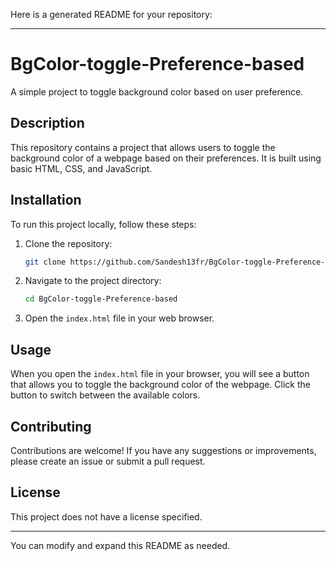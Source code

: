 Here is a generated README for your repository:

---

# BgColor-toggle-Preference-based

A simple project to toggle background color based on user preference.

## Description

This repository contains a project that allows users to toggle the background color of a webpage based on their preferences. It is built using basic HTML, CSS, and JavaScript.

## Installation

To run this project locally, follow these steps:

1. Clone the repository:
   ```sh
   git clone https://github.com/Sandesh13fr/BgColor-toggle-Preference-based.git
   ```

2. Navigate to the project directory:
   ```sh
   cd BgColor-toggle-Preference-based
   ```

3. Open the `index.html` file in your web browser.

## Usage

When you open the `index.html` file in your browser, you will see a button that allows you to toggle the background color of the webpage. Click the button to switch between the available colors.

## Contributing

Contributions are welcome! If you have any suggestions or improvements, please create an issue or submit a pull request.

## License

This project does not have a license specified.

---

You can modify and expand this README as needed.
